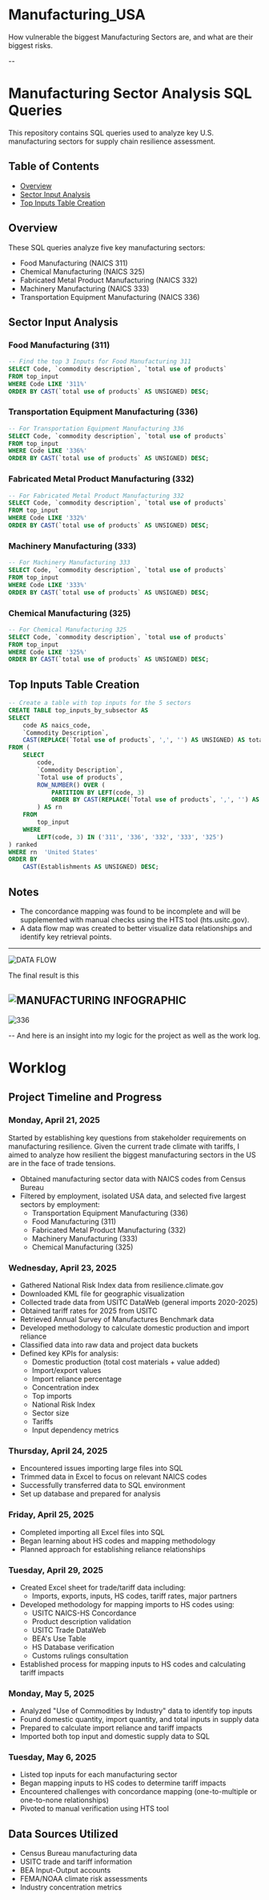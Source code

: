 # Manufacturing_USA
How vulnerable the biggest Manufacturing Sectors are, and what are their biggest risks.

-- 
# Manufacturing Sector Analysis SQL Queries

This repository contains SQL queries used to analyze key U.S. manufacturing sectors for supply chain resilience assessment.

## Table of Contents
- [Overview](#overview)
- [Sector Input Analysis](#sector-input-analysis)
- [Top Inputs Table Creation](#top-inputs-table-creation)

## Overview

These SQL queries analyze five key manufacturing sectors:
- Food Manufacturing (NAICS 311)
- Chemical Manufacturing (NAICS 325)
- Fabricated Metal Product Manufacturing (NAICS 332)
- Machinery Manufacturing (NAICS 333)
- Transportation Equipment Manufacturing (NAICS 336)

## Sector Input Analysis

### Food Manufacturing (311)
```sql
-- Find the top 3 Inputs for Food Manufacturing 311
SELECT Code, `commodity description`, `total use of products`
FROM top_input
WHERE Code LIKE '311%'
ORDER BY CAST(`total use of products` AS UNSIGNED) DESC;
```

### Transportation Equipment Manufacturing (336)
```sql
-- For Transportation Equipment Manufacturing 336
SELECT Code, `commodity description`, `total use of products`
FROM top_input
WHERE Code LIKE '336%'
ORDER BY CAST(`total use of products` AS UNSIGNED) DESC;
```

### Fabricated Metal Product Manufacturing (332)
```sql
-- For Fabricated Metal Product Manufacturing 332
SELECT Code, `commodity description`, `total use of products`
FROM top_input
WHERE Code LIKE '332%'
ORDER BY CAST(`total use of products` AS UNSIGNED) DESC;
```

### Machinery Manufacturing (333)
```sql
-- For Machinery Manufacturing 333
SELECT Code, `commodity description`, `total use of products`
FROM top_input
WHERE Code LIKE '333%'
ORDER BY CAST(`total use of products` AS UNSIGNED) DESC;
```

### Chemical Manufacturing (325)
```sql
-- For Chemical Manufacturing 325
SELECT Code, `commodity description`, `total use of products`
FROM top_input
WHERE Code LIKE '325%'
ORDER BY CAST(`total use of products` AS UNSIGNED) DESC;
```

## Top Inputs Table Creation

```sql
-- Create a table with top inputs for the 5 sectors
CREATE TABLE top_inputs_by_subsector AS
SELECT
    code AS naics_code,
    `Commodity Description`,
    CAST(REPLACE(`Total use of products`, ',', '') AS UNSIGNED) AS total_qty
FROM (
    SELECT
        code,
        `Commodity Description`,
        `Total use of products`,
        ROW_NUMBER() OVER (
            PARTITION BY LEFT(code, 3)
            ORDER BY CAST(REPLACE(`Total use of products`, ',', '') AS UNSIGNED) DESC
        ) AS rn
    FROM
        top_input
    WHERE
        LEFT(code, 3) IN ('311', '336', '332', '333', '325')
) ranked
WHERE rn  'United States'
ORDER BY 
    CAST(Establishments AS UNSIGNED) DESC;
```

## Notes

- The concordance mapping was found to be incomplete and will be supplemented with manual checks using the HTS tool (hts.usitc.gov).
- A data flow map was created to better visualize data relationships and identify key retrieval points.

---

![DATA FLOW](https://github.com/user-attachments/assets/4f83d47c-1b98-4d02-ad21-545be6197c6b)

The final result is this

![MANUFACTURING INFOGRAPHIC](https://github.com/user-attachments/assets/997f9f49-24e1-47e2-8e3b-1630c3c6b9b1)
--
![336](https://github.com/user-attachments/assets/0fceb21f-4522-4761-acda-80dc50521530)

--
And here is an insight into my logic for the project as well as the work log.

# Worklog

## Project Timeline and Progress

### Monday, April 21, 2025
Started by establishing key questions from stakeholder requirements on manufacturing resilience. Given the current trade climate with tariffs, I aimed to analyze how resilient the biggest manufacturing sectors in the US are in the face of trade tensions.

- Obtained manufacturing sector data with NAICS codes from Census Bureau
- Filtered by employment, isolated USA data, and selected five largest sectors by employment:
  - Transportation Equipment Manufacturing (336)
  - Food Manufacturing (311)
  - Fabricated Metal Product Manufacturing (332)
  - Machinery Manufacturing (333)
  - Chemical Manufacturing (325)

### Wednesday, April 23, 2025
- Gathered National Risk Index data from resilience.climate.gov
- Downloaded KML file for geographic visualization
- Collected trade data from USITC DataWeb (general imports 2020-2025)
- Obtained tariff rates for 2025 from USITC
- Retrieved Annual Survey of Manufactures Benchmark data
- Developed methodology to calculate domestic production and import reliance
- Classified data into raw data and project data buckets
- Defined key KPIs for analysis:
  - Domestic production (total cost materials + value added)
  - Import/export values
  - Import reliance percentage
  - Concentration index
  - Top imports
  - National Risk Index
  - Sector size
  - Tariffs
  - Input dependency metrics

### Thursday, April 24, 2025
- Encountered issues importing large files into SQL
- Trimmed data in Excel to focus on relevant NAICS codes
- Successfully transferred data to SQL environment
- Set up database and prepared for analysis

### Friday, April 25, 2025
- Completed importing all Excel files into SQL
- Began learning about HS codes and mapping methodology
- Planned approach for establishing reliance relationships

### Tuesday, April 29, 2025
- Created Excel sheet for trade/tariff data including:
  - Imports, exports, inputs, HS codes, tariff rates, major partners
- Developed methodology for mapping imports to HS codes using:
  - USITC NAICS-HS Concordance
  - Product description validation
  - USITC Trade DataWeb
  - BEA's Use Table
  - HS Database verification
  - Customs rulings consultation
- Established process for mapping inputs to HS codes and calculating tariff impacts

### Monday, May 5, 2025
- Analyzed "Use of Commodities by Industry" data to identify top inputs
- Found domestic quantity, import quantity, and total inputs in supply data
- Prepared to calculate import reliance and tariff impacts
- Imported both top input and domestic supply data to SQL

### Tuesday, May 6, 2025
- Listed top inputs for each manufacturing sector
- Began mapping inputs to HS codes to determine tariff impacts
- Encountered challenges with concordance mapping (one-to-multiple or one-to-none relationships)
- Pivoted to manual verification using HTS tool

## Data Sources Utilized

- Census Bureau manufacturing data
- USITC trade and tariff information
- BEA Input-Output accounts
- FEMA/NOAA climate risk assessments
- Industry concentration metrics
